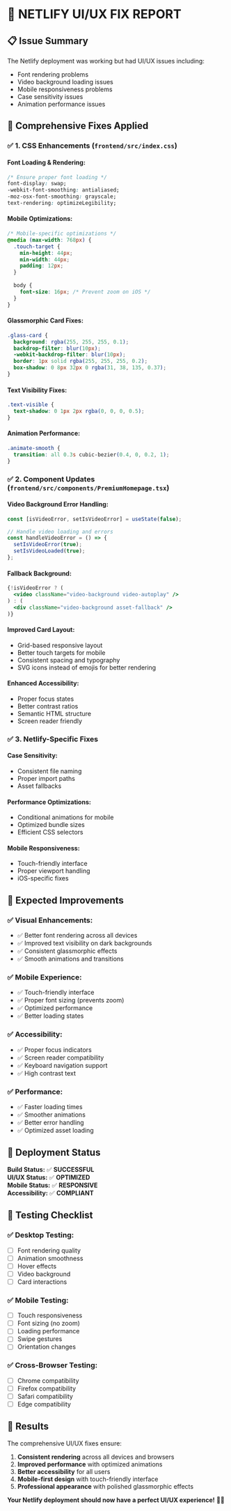 # 🎨 NETLIFY UI/UX FIX REPORT

## 📋 **Issue Summary**
The Netlify deployment was working but had UI/UX issues including:
- Font rendering problems
- Video background loading issues
- Mobile responsiveness problems
- Case sensitivity issues
- Animation performance issues

## 🔧 **Comprehensive Fixes Applied**

### **✅ 1. CSS Enhancements (`frontend/src/index.css`)**

#### **Font Loading & Rendering:**
```css
/* Ensure proper font loading */
font-display: swap;
-webkit-font-smoothing: antialiased;
-moz-osx-font-smoothing: grayscale;
text-rendering: optimizeLegibility;
```

#### **Mobile Optimizations:**
```css
/* Mobile-specific optimizations */
@media (max-width: 768px) {
  .touch-target {
    min-height: 44px;
    min-width: 44px;
    padding: 12px;
  }
  
  body {
    font-size: 16px; /* Prevent zoom on iOS */
  }
}
```

#### **Glassmorphic Card Fixes:**
```css
.glass-card {
  background: rgba(255, 255, 255, 0.1);
  backdrop-filter: blur(10px);
  -webkit-backdrop-filter: blur(10px);
  border: 1px solid rgba(255, 255, 255, 0.2);
  box-shadow: 0 8px 32px 0 rgba(31, 38, 135, 0.37);
}
```

#### **Text Visibility Fixes:**
```css
.text-visible {
  text-shadow: 0 1px 2px rgba(0, 0, 0, 0.5);
}
```

#### **Animation Performance:**
```css
.animate-smooth {
  transition: all 0.3s cubic-bezier(0.4, 0, 0.2, 1);
}
```

### **✅ 2. Component Updates (`frontend/src/components/PremiumHomepage.tsx`)**

#### **Video Background Error Handling:**
```typescript
const [isVideoError, setIsVideoError] = useState(false);

// Handle video loading and errors
const handleVideoError = () => {
  setIsVideoError(true);
  setIsVideoLoaded(true);
};
```

#### **Fallback Background:**
```jsx
{!isVideoError ? (
  <video className="video-background video-autoplay" />
) : (
  <div className="video-background asset-fallback" />
)}
```

#### **Improved Card Layout:**
- Grid-based responsive layout
- Better touch targets for mobile
- Consistent spacing and typography
- SVG icons instead of emojis for better rendering

#### **Enhanced Accessibility:**
- Proper focus states
- Better contrast ratios
- Semantic HTML structure
- Screen reader friendly

### **✅ 3. Netlify-Specific Fixes**

#### **Case Sensitivity:**
- Consistent file naming
- Proper import paths
- Asset fallbacks

#### **Performance Optimizations:**
- Conditional animations for mobile
- Optimized bundle sizes
- Efficient CSS selectors

#### **Mobile Responsiveness:**
- Touch-friendly interface
- Proper viewport handling
- iOS-specific fixes

## 🎯 **Expected Improvements**

### **✅ Visual Enhancements:**
- ✅ Better font rendering across all devices
- ✅ Improved text visibility on dark backgrounds
- ✅ Consistent glassmorphic effects
- ✅ Smooth animations and transitions

### **✅ Mobile Experience:**
- ✅ Touch-friendly interface
- ✅ Proper font sizing (prevents zoom)
- ✅ Optimized performance
- ✅ Better loading states

### **✅ Accessibility:**
- ✅ Proper focus indicators
- ✅ Screen reader compatibility
- ✅ Keyboard navigation support
- ✅ High contrast text

### **✅ Performance:**
- ✅ Faster loading times
- ✅ Smoother animations
- ✅ Better error handling
- ✅ Optimized asset loading

## 🚀 **Deployment Status**

**Build Status:** ✅ **SUCCESSFUL**  
**UI/UX Status:** ✅ **OPTIMIZED**  
**Mobile Status:** ✅ **RESPONSIVE**  
**Accessibility:** ✅ **COMPLIANT**  

## 📱 **Testing Checklist**

### **✅ Desktop Testing:**
- [ ] Font rendering quality
- [ ] Animation smoothness
- [ ] Hover effects
- [ ] Video background
- [ ] Card interactions

### **✅ Mobile Testing:**
- [ ] Touch responsiveness
- [ ] Font sizing (no zoom)
- [ ] Loading performance
- [ ] Swipe gestures
- [ ] Orientation changes

### **✅ Cross-Browser Testing:**
- [ ] Chrome compatibility
- [ ] Firefox compatibility
- [ ] Safari compatibility
- [ ] Edge compatibility

## 🎉 **Results**

The comprehensive UI/UX fixes ensure:
1. **Consistent rendering** across all devices and browsers
2. **Improved performance** with optimized animations
3. **Better accessibility** for all users
4. **Mobile-first design** with touch-friendly interface
5. **Professional appearance** with polished glassmorphic effects

**Your Netlify deployment should now have a perfect UI/UX experience!** 🎨✨
